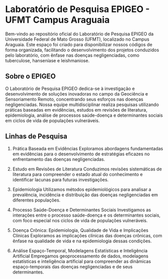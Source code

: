 # Laboratório de Pesquisa EPIGEO - UFMT Campus Araguaia
Bem-vindo ao repositório oficial do Laboratório de Pesquisa EPIGEO da Universidade Federal de Mato Grosso (UFMT), localizado no Campus Araguaia. Este espaço foi criado para disponibilizar nossos códigos de forma organizada, facilitando o desenvolvimento dos projetos conduzidos pelo laboratório, com ênfase nas doenças negligenciadas, como tuberculose, hanseníase e leishmaniose.

## Sobre o EPIGEO
O Laboratório de Pesquisa EPIGEO dedica-se à investigação e desenvolvimento de soluções inovadoras no campo da Geociência e Sensoriamento Remoto, concentrando seus esforços nas doenças negligenciadas. Nossa equipe multidisciplinar realiza pesquisas utilizando práticas baseadas em evidências, estudos em revisões de literatura, epidemiologia, análise de processos saúde-doença e determinantes sociais em ciclos de vida de populações vulneráveis.

## Linhas de Pesquisa
1. Prática Baseada em Evidências
Exploramos abordagens fundamentadas em evidências para o desenvolvimento de estratégias eficazes no enfrentamento das doenças negligenciadas.

2. Estudo em Revisões de Literatura
Conduzimos revisões sistemáticas de literatura para compreender o estado atual do conhecimento e identificar lacunas para futuras investigações.

3. Epidemiologia
Utilizamos métodos epidemiológicos para analisar a prevalência, incidência e distribuição das doenças negligenciadas em diferentes populações.

4. Processo Saúde-Doença e Determinantes Sociais
Investigamos as interações entre o processo saúde-doença e os determinantes sociais, com foco especial nos ciclos de vida de populações vulneráveis.

5. Doença Crônica: Epidemiologia, Qualidade de Vida e Implicações Clínicas
Exploramos as implicações clínicas das doenças crônicas, com ênfase na qualidade de vida e na epidemiologia dessas condições.

6. Análise Espaço-Temporal, Modelagens Estatísticas e Inteligência Artificial
Empregamos geoprocessamento de dados, modelagens estatísticas e inteligência artificial para compreender as dinâmicas espaço-temporais das doenças negligenciadas e de seus determinantes.
